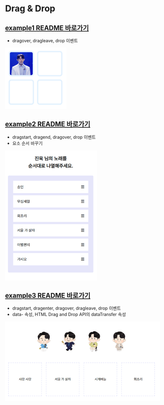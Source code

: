 # Drag & Drop

## [example1 README 바로가기](dragndrop1/README.md)

- dragover, dragleave, drop 이벤트

<img src="dragndrop1/preview.gif" width="200" />

<br>

## [example2 README 바로가기](dragndrop2/README.md)

- dragstart, dragend, dragover, drop 이벤트
- 요소 순서 바꾸기

<img src="dragndrop2/preview.gif" width="300" />

<br>

## [example3 README 바로가기](dragndrop3/README.md)

- dragstart, dragenter, dragover, dragleave, drop 이벤트
- data- 속성, HTML Drag and Drop API의 dataTransfer 속성

<img src="dragndrop3/preview.gif"/>
